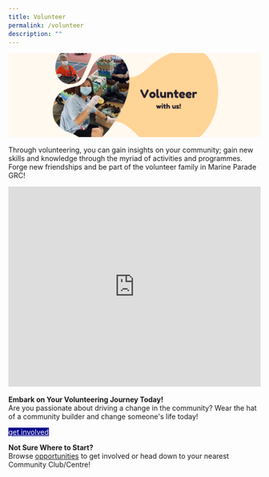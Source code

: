 ```yaml
---
title: Volunteer
permalink: /volunteer
description: ""
---
```

![](/images/Banners/Volunteer%20with%20Us.png)

Through volunteering, you can gain insights on your community; gain new skills and knowledge through the myriad of activities and programmes. Forge new friendships and be part of the volunteer family in Marine Parade GRC!

<iframe allowfullscreen="" frameborder="0" src="https://www.youtube.com/embed/zGBRPggAi9c" height="400" width="100%"></iframe>

<b>	Embark on Your Volunteering Journey Today!</b>
<br>Are you passionate about driving a change in the community? Wear the hat of a community builder and change someone's life today! <br>

<div><a href="go.gov.sg/mpcvolunteer" style="background-color:darkblue; color:white" class="bp-button is-uppercase search-button"> get involved </a></div>

<b>	Not Sure Where to Start?</b>
<br>Browse [opportunities](/resources) to get involved or head down to your nearest Community Club/Centre!